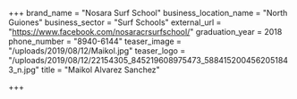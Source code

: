 +++
brand_name = "Nosara Surf School"
business_location_name = "North Guiones"
business_sector = "Surf Schools"
external_url = "https://www.facebook.com/nosaracrsurfschool/"
graduation_year = 2018
phone_number = "8940-6144"
teaser_image = "/uploads/2019/08/12/Maikol.jpg"
teaser_logo = "/uploads/2019/08/12/22154305_845219608975473_5884152004562051843_n.jpg"
title = "Maikol Alvarez Sanchez"

+++
